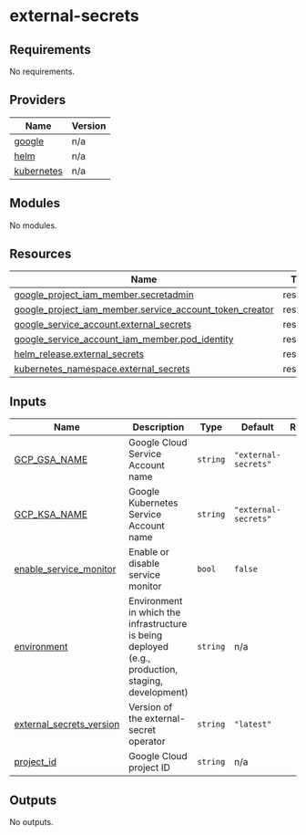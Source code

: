 # external-secrets

<!-- BEGINNING OF PRE-COMMIT-TERRAFORM DOCS HOOK -->
## Requirements

No requirements.

## Providers

| Name | Version |
|------|---------|
| <a name="provider_google"></a> [google](#provider\_google) | n/a |
| <a name="provider_helm"></a> [helm](#provider\_helm) | n/a |
| <a name="provider_kubernetes"></a> [kubernetes](#provider\_kubernetes) | n/a |

## Modules

No modules.

## Resources

| Name | Type |
|------|------|
| [google_project_iam_member.secretadmin](https://registry.terraform.io/providers/hashicorp/google/latest/docs/resources/project_iam_member) | resource |
| [google_project_iam_member.service_account_token_creator](https://registry.terraform.io/providers/hashicorp/google/latest/docs/resources/project_iam_member) | resource |
| [google_service_account.external_secrets](https://registry.terraform.io/providers/hashicorp/google/latest/docs/resources/service_account) | resource |
| [google_service_account_iam_member.pod_identity](https://registry.terraform.io/providers/hashicorp/google/latest/docs/resources/service_account_iam_member) | resource |
| [helm_release.external_secrets](https://registry.terraform.io/providers/hashicorp/helm/latest/docs/resources/release) | resource |
| [kubernetes_namespace.external_secrets](https://registry.terraform.io/providers/hashicorp/kubernetes/latest/docs/resources/namespace) | resource |

## Inputs

| Name | Description | Type | Default | Required |
|------|-------------|------|---------|:--------:|
| <a name="input_GCP_GSA_NAME"></a> [GCP\_GSA\_NAME](#input\_GCP\_GSA\_NAME) | Google Cloud Service Account name | `string` | `"external-secrets"` | no |
| <a name="input_GCP_KSA_NAME"></a> [GCP\_KSA\_NAME](#input\_GCP\_KSA\_NAME) | Google Kubernetes Service Account name | `string` | `"external-secrets"` | no |
| <a name="input_enable_service_monitor"></a> [enable\_service\_monitor](#input\_enable\_service\_monitor) | Enable or disable service monitor | `bool` | `false` | no |
| <a name="input_environment"></a> [environment](#input\_environment) | Environment in which the infrastructure is being deployed (e.g., production, staging, development) | `string` | n/a | yes |
| <a name="input_external_secrets_version"></a> [external\_secrets\_version](#input\_external\_secrets\_version) | Version of the external-secret operator | `string` | `"latest"` | no |
| <a name="input_project_id"></a> [project\_id](#input\_project\_id) | Google Cloud project ID | `string` | n/a | yes |

## Outputs

No outputs.
<!-- END OF PRE-COMMIT-TERRAFORM DOCS HOOK -->
